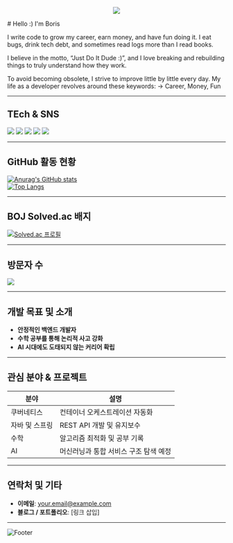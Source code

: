 <!-- 헤더: 캡슐 렌더 (capsule‑render) – 제목 및 스타일 지정 -->
<p align="center">
  <img src="https://capsule-render.vercel.app/api?type=waving&color=88cc88&height=180&section=header&text=Boris%20%7C%20Backend%20Engineer&fontSize=35&fontColor=ffffff" />
</p>
# Hello :) I'm Boris

I write code to grow my career, earn money, and have fun doing it.
I eat bugs, drink tech debt, and sometimes read logs more than I read books.

I believe in the motto, “Just Do It Dude :)”,
and I love breaking and rebuilding things to truly understand how they work.

To avoid becoming obsolete, I strive to improve little by little every day.
My life as a developer revolves around these keywords:
→ Career, Money, Fun


---

##  TEch & SNS
<!-- Badge 활용 – Shields.io -->
<!-- 아이콘은 shields.io 또는 simple icons 기준으로 표시 --> 
<p align="left"> 
  <img src="https://img.shields.io/badge/Java-007396?style=flat&logo=java&logoColor=white"/> 
  <img src="https://img.shields.io/badge/Spring-6DB33F?style=flat&logo=spring&logoColor=white"/> 
  <img src="https://img.shields.io/badge/Kubernetes-326CE5?style=flat&logo=kubernetes&logoColor=white"/> 
  <img src="https://img.shields.io/badge/Docker-2496ED?style=flat&logo=docker&logoColor=white"/> 
  <img src="https://img.shields.io/badge/Linux-FCC624?style=flat&logo=linux&logoColor=black"/> 
</p>

---

##  GitHub 활동 현황
[![Anurag's GitHub stats](https://github-readme-stats.vercel.app/api?username=your-github-username)](https://github.com/your-github-username)  
[![Top Langs](https://github-readme-stats.vercel.app/api/top-langs/?username=your-github-username)](https://github.com/your-github-username)

---

##  BOJ Solved.ac 배지
[![Solved.ac 프로필](http://mazassumnida.wtf/api/v2/generate_badge?boj=백준아이디)](https://solved.ac/백준아이디)

---

##  방문자 수
<a href="https://github.com/your-github-username"><img src="https://hits.seeyoufarm.com/api/count/incr/badge.svg?url=https%3A%2F%2Fgithub.com%2Fyour-github-username&count_bg=%23000000&title_bg=%23000000&icon=github.svg&icon_color=%23E7E7E7&title=GitHub&edge_flat=false)"/></a>

---

##  개발 목표 및 소개

- **안정적인 백엔드 개발자**
- **수학 공부를 통해 논리적 사고 강화**
- **AI 시대에도 도태되지 않는 커리어 확립**

---

##  관심 분야 & 프로젝트

| 분야 | 설명 |
|------|------|
| 쿠버네티스 | 컨테이너 오케스트레이션 자동화 |
| 자바 및 스프링 | REST API 개발 및 유지보수 |
| 수학 | 알고리즘 최적화 및 공부 기록 |
| AI | 머신러닝과 통합 서비스 구조 탐색 예정 |

---

##  연락처 및 기타
- **이메일**: your.email@example.com  
- **블로그 / 포트폴리오**: [링크 삽입]

---

![Footer](https://capsule-render.vercel.app/api?type=waving&color=auto&height=80&section=footer)
